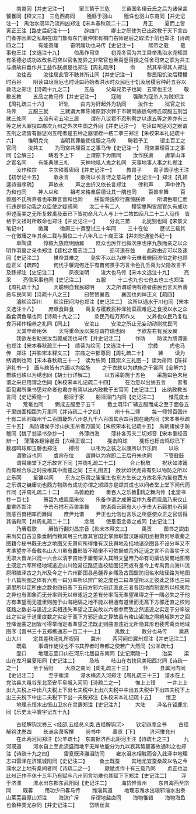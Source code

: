 <!-- { "loadSidebar": true } -->
　　南裔同【并史记注一】
　　窜三苗于三危
　　三苗国名缙云氏之后为诸侯盖饕餮同【释文三】　三危西裔同
　　殛鲧于羽山
　　殛诛也羽山东裔同【并史记注一】　禹治水既毕乃流四凶郑注【宋本春秋疏二十二】
　　月正
　　夏而上皆寅正王注【路史后纪注十一】
　　辟四门
　　卿士之职使为已出政教于天下言四门者亦因卿之私朝在国门鲁有东门襄仲宋有桐门右师是后之取法于前也郑注【诗疏四之二】
　　有能奋庸
　　奋明庸功也马传【史记注一】
　　熙帝之载
　　载事也王注【文选注十九】
　　伯禹作司空
　　初尧冬官为共工舜举禹治水尧知其有圣德必成功故改名司空以官名宠异之非常官也至禹登百揆之任舍司空之职为共工与虞故曰垂作共工益作朕虞是也郑注【周礼疏序】
　　俞
　　然其举得其人郑注
　　汝往哉
　　汝往居此官不聴其所让同【并史记注一】
　　黎民阻饥汝后稷播时百谷
　　阻读曰俎阻厄也时读曰莳始者洪水时众民厄于饥汝居稷官种莳五谷以救活之郑注【诗疏十九之二】
　　五品
　　父母兄弟子也同　五常也王注
　　敬敷五教
　　五品之教马传【并史记注一】
　　寇贼
　　强聚为寇杀人为贼郑注【周礼疏三十六】
　　奸轨
　　由内为奸起外为轨同
　　汝作士
　　狱官之长马传
　　五服三就
　　三就谓大罪陈诸原野次罪于市朝同族适甸师氏既服五刑当就三处同
　　五流有宅五宅三居
　　谓在八议君不忍刑宥之以逺五等之差亦有三等之居大罪投四裔次九州之外次中国之外同【并史记注一】　宅读曰咤惩刈之器谓五刑之流皆有器惩刈五咤者是五种之器谓桎一梏二拲三郑注【朱校宋本礼记疏十六】
　　惟明克允
　　当明其罪能使信服之马传
　　畴若予工
　　谓主百工之官同
　　汝共工
　　为司空共理百工之事马传【史记注一】　司空兼理百工之事同【全解三】
　　畴若予上下
　　上谓原下为隰同
　　汝作朕虞
　　虞掌山泽之官名同
　　有能典朕三礼
　　天神地祗人鬼之礼同　天事地事人事之礼郑注
　　汝作秩宗
　　主次秩尊卑同【并史记注一】
　　教胄子
　　胄子国子也王注【初学记十五】
　　歌永言
　　歌所以长言诗之意马传【史记注一】郑注【孔颖逹诗谱序疏】
　　声依永
　　声之曲折又依长言郑注
　　律和声
　　声中律乃为和也同
　　神人以和
　　祖考来格羣后德让其一隅也同
　　百兽率舞
　　百兽服不氏所养者也率舞言音和也同
　　朕堲谗説殄行震惊朕师
　　所谓色取仁而行违是惊动我之众臣使之疑惑同
　　汝二十有二人
　　稷契臯陶皆居官久有成功但述而美之无所复敕禹及垂已下皆初命凡六人与上十二牧四岳凡二十二人马传　皆格于文祖时所敕命也郑注【并史记注一】
　　分北三苗
　　北犹别也同【宋景文笔记中】
　　徴庸
　　徴庸三十谓歴试三十年同
　　三十在位
　　歴试三载其一在徴庸之年其余二载与摄位二十八年凡三十嵗王注【并刘恕通鉴外纪一】
　　臯陶谟
　　惇叙九族庶明励翼
　　庶众也厉作也叙次序也序九族而亲之以众明作羽翼之亲也郑注【裴松之蜀志注二】
　　迩可逺在兹
　　此政由近可以及逺同【史记注二】
　　惟帝其难之
　　尧实不以此为难今云难者俯同流俗之称也顾彪正义【疏四】
　　何忧乎驩兜何迁乎有苗何畏乎巧言令色孔壬禹为父隐故言不及鲧郑注【史记注二】
　　夙夜浚明
　　浚大也马传【宋本文选注十九】
　　亮采
　　亮信采事也同【史记注二】
　　五服
　　十二也九也七也五也三也郑注【周礼疏十九】
　　天聪明自我民聪明
　　天之所谓聪明有德者由民也言天所善恶与民同同【诗疏十八之三】
　　曰赞赞襄哉
　　襄因也刘焯正义【疏四】
　　濬畎浍距川
　　畎浍田间沟也郑注【史记注二】　浍所以通水于川也同【宋本文选注十八】
　　庶艰食鲜食
　　禹复与稷教民种泽物菜蔬难厄之食授以水之众鱻食谓鱼鼈也同【诗疏十九之二】
　　烝民乃粒万邦作乂
　　乂养也众民乃复粒食万邦作相养之礼同【同上】
　　安汝止
　　安汝之所止无妄动动则扰民同
　　天其申命用休
　　天将重命汝以美应谓符瑞也同
　　予欲左右有民汝翼
　　我欲左右助民汝当翼成我也马传【并史记注二】
　　作防
　　防读为缋谓画也郑注【宋本春秋疏三十一】　缋读为绘同【文选注十一】
　　宗彞
　　虎也马传　郑注【并影宋本释文三】　宗庙之中郁尊同【周礼疏二十】
　　絺
　　读为绣谓刺也同【宋本春秋疏三十一】　读为紩同【聂崇义三礼图一】读为黹同【陈祥道礼书一】　画与紩皆有六画以为绘施
　　之于衣紩以为绣施之于裳同【全解六】　黹紩也紩以为绣也同【胡士行详解二】
　　以五采彰施于五色
　　采施曰色未用谓之采已用谓之色同【朱校宋本礼记疏二十四】
　　在治忽以出纳五言
　　曶者臣见君所秉书思对命者也君亦有焉以出内政教于五官同【史记注二】　出纳政教五言同【史记索隐一】
　　朋淫于家
　　朋淫淫门内同【史记注二】
　　惟荒度土功
　　荒奄也同
　　弼成五服至于五千
　　敷土既毕广辅五服而成之至于面各五千里四面相距为万里同【并诗疏二十之四】
　　州十有二师
　　每一师领百国州十有二师则毎州千二百国畿外八州总九千六百国其余四百国在畿内同【宋本春秋疏三十五】　禹防诸侯于涂山执玉帛者万国同【朱校宋本礼记疏十五】　禹朝诸侯于防稽同【魏了翁读书杂抄一】
　　外薄四海
　　薄补各芳夫二切郑音【宋本羣经音辨一】　薄蒲各翻徐邈音【六经正误二】
　　戞击鸣球
　　戞栎也栎击鸣球已下数器鸣球即玉磬也郑注
　　搏拊
　　以韦为之装之以康所以节乐同
　　以咏
　　谓歌诗也同
　　虞宾在位
　　谓舜以为宾即二王后丹朱也同
　　下管鼗鼓
　　谓舜庙堂下之乐故言下同【并周礼疏二十二】
　　合止柷敔
　　柷状如漆筩而有椎合乐之时投椎其中而撞之同【三礼图五】　敔状如伏虎背有刻以物防之所以止乐同
　　笙镛以间
　　东方之乐谓之笙笙生也东方生长之方故名乐为笙也西方之乐谓之镛庸功也西方物熟有成功亦谓之颂颂亦是颂其成也以间者堂上堂下间代而作同【并周礼疏二十二】
　　鸟兽跄跄
　　奏百人之乐致鹤之舞内传【北堂书抄一百七】
　　箫韶九成鳯凰来仪
　　乐备作谓之成箫韶作九备而鳯凰乃来仪止巢乘匹郑注
　　予击石拊石百兽率舞
　　防语舜云磬有大小予击大石磬拊小石磬则感百兽相率而舞同
　　庶尹允谐
　　尹正也允信也言乐之所感使众正之官信得其谐和同【并周礼疏二十二】
　　念哉
　　使羣臣念帝之戒同【史记注二】
　　乃赓载歌
　　赓皆行翻刘昌宗音【影宋本释文三】
　　禹贡
　　图书之説由来尚矣自古立象垂制而赖其用三代置其官国史掌厥职暨汉屠咸阳丞相萧何尽收秦之图籍今秘书既无古之地图又无萧何所得惟有汉氏舆地及括地诸杂图各不设分率又不考凖望亦不备载名山大川虽有麤形皆不精审不可依据或荒外迂诞之言不合事实于义无取大晋龙兴混一六合以清宇宙始于庸蜀罙入其阻文皇帝乃命有司撰访吴蜀地图蜀土既定六军所经地域逺近山川险易征路迂直校騐图记罔或有差今上考禹贡山海川流原隰陂泽古之九州及今之十六州郡国县邑疆界乡陬及古国盟防旧名水陆径路为地图十八篇制图之体有六焉一曰分率所以辨广轮之度也二曰凖望所以正彼此之体也三曰道里所以定所由之数也四曰髙下五曰方邪六曰迂直此三者各因地而制宜所以校夷险之异也有图象而无分率则无以审逺近之差有分率而无凖望虽得之于一隅必失之于他方有凖望而无道里则施于山海絶隔之地不能以相通有道里而无髙下方邪迂直之校则径路之数必与逺近之实相违失凖望之正矣故以六者参而攷之然逺近之实定于分率彼此之实定于道里度数之实定于髙下方邪迂直之算故虽有峻山钜海之隔絶域殊方之回登降诡曲之因皆可得举而定者凖望之法既正则曲直逺近无所隐其形也裴秀禹贡地域图序【晋书三十五郑樵通志一百二十一上】
　　禹敷土
　　敷分也马传
　　奠髙山大川
　　定其差秩祀礼所视同
　　冀州
　　两河间曰冀州郑注【并史记注二】
　　既载
　　事谓作徒役也不书其界者时帝都之使若广大然同【公羊疏七】
　　壶口
　　地理志壶口山在河东北屈县东南同【史记索隐一】
　　治梁
　　梁山在左冯翼夏阳同【史记注二】
　　及岐
　　岐山在右扶风美阳西北同【诗疏一之一】
　　至于岳阳
　　大原之南同【周礼疏三十三】
　　怀
　　县属河内同【史记注二】
　　至于衡漳
　　漳水横流入河郑注【周礼疏三十三】　漳水在上党沽县大黾谷东北至安平阜城入河同【诗疏二之一】
　　惟上上错
　　一井上上出九夫税上中出八夫税上下出七夫税中上出六夫税中中出五夫税中下出四夫税下上出三夫税下中出二夫税下下出一夫税郑注【朱校宋本礼记疏十五】
　　恒卫
　　地理志恒水出恒山卫水在灵夀郑注【史记注九】
　　大陆
　　泽名在钜鹿北同【乐史太平寰宇记五十九】

　　古经解钩沈巻三
<经部,五经总义类,古经解钩沉>
　　钦定四库全书
　　古经解钩沈巻四
　　长洲余萧客撰
　　尚书中
　　禹贡【下】
　　济河惟兖州
　　在此两河间郑注【公羊疏七】　东南据济西北距河王注【诗疏七之三】
　　九河既道
　　河水自上至此流盛而地平无岸故能分为九以衰其势壅塞故通利之也郑注【诗疏十九之四】
　　雷夏既泽灉沮防同
　　雍水沮水相触而合入此泽中地理志曰雷泽在济隂城阳同【史记注二】
　　桑土既蚕
　　其地尤宜蚕桑故以名之今濮水之上地有桑间者同【诗疏二之一】
　　厥赋贞作十有三载乃同
　　贞正也治此州正作不休十三年乃有赋与八州同言功难也其赋下下郑注【史记注二】
　　浮于济漯
　　漯水出东郡东武阳同【史记注二】
　　海岱惟青州
　　东自海西至岱同
　　既畧
　　用功少曰畧马传
　　潍淄其道
　　地理志潍水出琅邪淄水出泰山莱芜县原山郑注
　　海滨广斥
　　斥谓地盐卤同
　　海物惟错
　　海物海鱼也鱼种类尤杂同【并史记注二】
　　岱畎丝枲
